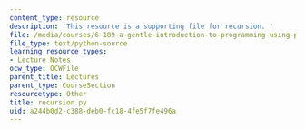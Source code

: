 ```yaml
---
content_type: resource
description: 'This resource is a supporting file for recursion. '
file: /media/courses/6-189-a-gentle-introduction-to-programming-using-python-january-iap-2011/a244b0d2c388deb0fc184fe5f7fe496a_recursion.py
file_type: text/python-source
learning_resource_types:
- Lecture Notes
ocw_type: OCWFile
parent_title: Lectures
parent_type: CourseSection
resourcetype: Other
title: recursion.py
uid: a244b0d2-c388-deb0-fc18-4fe5f7fe496a
---
```

